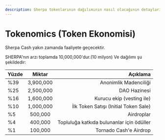 ```yaml
---
description: Sherpa tokenlarının dağılımının nasıl olacağının detayları
---
```


# Tokenomics (Token Ekonomisi)

Sherpa Cash yakın zamanda faaliyete geçecektir.

SHERPA'nın arzı toplamda 10,000,000'dur.\(10 milyon\) Ve dağılımı şu şekildedir:

| Yüzde | Miktar | Açıklama |
| :--- | :---: | ---: |
| %39 | 3,900,000 | Anonimlik Madenciliği |
| %25 | 2,500,000 | DAO Hazinesi |
| %16 | 1,600,000 | Kurucu ekip \(vesting ile\) |
| %10 | 1,000,000 | İlk Token Satışı (Initial Token Sale) |
| %5 | 500,000 | Airdroplar |
| %4 | 400,000 | Topluluğa katkıda bulunanlar için ödüller |
| %1 | 100,000 | Tornado Cash'e Airdrop |